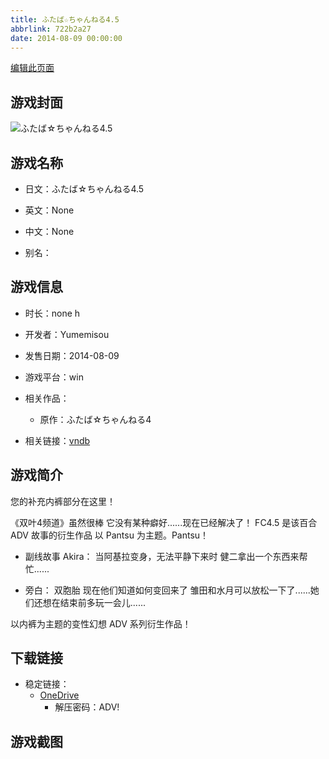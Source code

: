```yaml
---
title: ふたば☆ちゃんねる4.5
abbrlink: 722b2a27
date: 2014-08-09 00:00:00
---
```

[编辑此页面](https://github.com/ACG-3/ADV3-source/blob/main/source/_posts/games/%E3%81%B5%E3%81%9F%E3%81%B0%E2%98%86%E3%81%A1%E3%82%83%E3%82%93%E3%81%AD%E3%82%8B4.5.md)

## 游戏封面

![ふたば☆ちゃんねる4.5](https://pan.timero.xyz/onedrive/img_lib_001/%E3%81%B5%E3%81%9F%E3%81%B0%E2%98%86%E3%81%A1%E3%82%83%E3%82%93%E3%81%AD%E3%82%8B4.5_cover.avif)


## 游戏名称

- 日文：ふたば☆ちゃんねる4.5
- 英文：None
- 中文：None

- 别名：


## 游戏信息

- 时长：none h
- 开发者：Yumemisou
- 发售日期：2014-08-09
- 游戏平台：win
- 相关作品：
   - 原作：ふたば☆ちゃんねる4

- 相关链接：[vndb](https://vndb.org/v15799)


## 游戏简介

您的补充内裤部分在这里！

《双叶4频道》虽然很棒
它没有某种癖好......现在已经解决了！
FC4.5 是该百合 ADV 故事的衍生作品
以 Pantsu 为主题。Pantsu！

* 副线故事 Akira：
当阿基拉变身，无法平静下来时
健二拿出一个东西来帮忙......

* 旁白： 双胞胎
现在他们知道如何变回来了
雏田和水月可以放松一下了......她们还想在结束前多玩一会儿......

以内裤为主题的变性幻想 ADV 系列衍生作品！




## 下载链接

- 稳定链接：
    - [OneDrive](https://pan.timero.xyz/onedrive/adv_lib_001/%E3%81%B5%E3%81%9F%E3%81%B0%E2%98%86%E3%81%A1%E3%82%83%E3%82%93%E3%81%AD%E3%82%8B4.5)
        - 解压密码：ADV!



## 游戏截图


